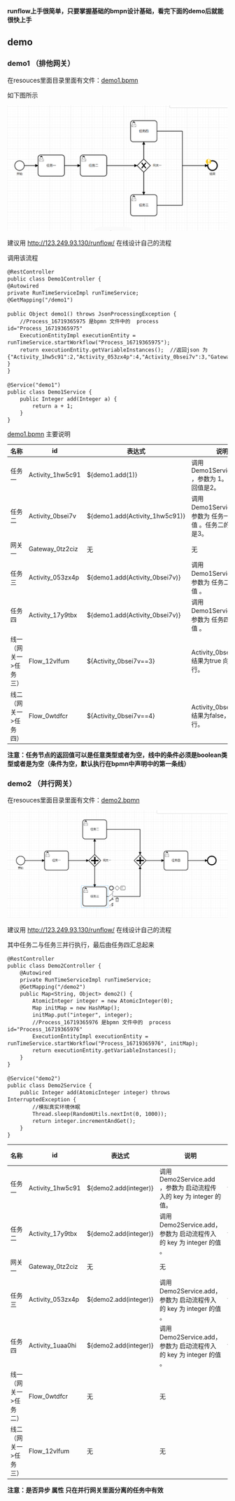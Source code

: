 **runflow上手很简单，只要掌握基础的bmpn设计基础，看完下面的demo后就能很快上手**

## demo

### demo1 （排他网关）

在resouces里面目录里面有文件：[demo1.bpmn](./src/main/resources/bpmn/demo1.bpmn) 

如下图所示

![img.png](img.png)

建议用 http://123.249.93.130/runflow/ 在线设计自己的流程

调用该流程

~~~
@RestController
public class Demo1Controller {
@Autowired
private RunTimeServiceImpl runTimeService;
@GetMapping("/demo1")

public Object demo1() throws JsonProcessingException {
    //Process_16719365975 是bpmn 文件中的  process id="Process_16719365975"
    ExecutionEntityImpl executionEntity = runTimeService.startWorkflow("Process_16719365975");
    return executionEntity.getVariableInstances();  //返回json 为 {"Activity_1hw5c91":2,"Activity_053zx4p":4,"Activity_0bsei7v":3,"Gateway_0tz2ciz":true}
}
}

@Service("demo1")
public class Demo1Service {
    public Integer add(Integer a) {
        return a + 1;
    }
}
~~~

[demo1.bpmn](./src/main/resources/bpmn/demo1.bpmn) 主要说明

| 名称  | id  |表达式 | 说明    |
|---|---|---|---|
| 任务一  |  Activity_1hw5c91 |  ${demo1.add(1)}  | 调用 Demo1Service.add ，参数为 1。任务一返回值是2。  |  
| 任务二  |  Activity_0bsei7v | ${demo1.add(Activity_1hw5c91)}   |  调用 Demo1Service.add， 参数为 任务一的返回值 。任务二的返回值是3。  |
| 网关一  | Gateway_0tz2ciz  |  无  |  无   |
| 任务三 |  Activity_053zx4p | ${demo1.add(Activity_0bsei7v)}   |  调用 Demo1Service.add， 参数为 任务二的返回值 。   |
| 任务四  |  Activity_17y9tbx | ${demo1.add(Activity_0bsei7v)}   |  调用 Demo1Service.add， 参数为 任务四的返回值 。   |
| 线一（网关一>任务三）  | Flow_12vlfum  |  ${Activity_0bsei7v==3}  | Activity_0bsei7v==3 结果为true  向下执行。  |
| 线二（网关一>任务四）  |Flow_0wtdfcr   |  ${Activity_0bsei7v==4}  | Activity_0bsei7v==3 结果为false，不执行。    |


**注意：任务节点的返回值可以是任意类型或者为空，线中的条件必须是boolean类型或者是为空（条件为空，默认执行在bpmn中声明中的第一条线）**

### demo2 （并行网关）

在resouces里面目录里面有文件：[demo2.bpmn](./src/main/resources/bpmn/demo2.bpmn) 

![img_1.png](img_1.png)


建议用 http://123.249.93.130/runflow/ 在线设计自己的流程

其中任务二与任务三并行执行，最后由任务四汇总起来



~~~
@RestController
public class Demo2Controller {
    @Autowired
    private RunTimeServiceImpl runTimeService;
    @GetMapping("/demo2")
    public Map<String, Object> demo2() {
        AtomicInteger integer = new AtomicInteger(0);
        Map initMap = new HashMap();
        initMap.put("integer", integer);
        //Process_16719365976 是bpmn 文件中的  process id="Process_16719365976"
        ExecutionEntityImpl executionEntity = runTimeService.startWorkflow("Process_16719365976", initMap);
        return executionEntity.getVariableInstances();
    }
}

@Service("demo2")
public class Demo2Service {
    public Integer add(AtomicInteger integer) throws InterruptedException {
        //模拟真实环境休眠
        Thread.sleep(RandomUtils.nextInt(0, 1000));
        return integer.incrementAndGet();
    }
}
~~~

| 名称  | id  |表达式 | 说明    |是否异步 |
|---|---|---|---|---|
| 任务一  |  Activity_1hw5c91 |  ${demo2.add(integer)}  | 调用 Demo2Service.add ，参数为  启动流程传入的 key 为 integer 的值。 | false |  
| 任务二  |  Activity_17y9tbx | ${demo2.add(integer)}   |  调用 Demo2Service.add， 参数为 启动流程传入的 key 为 integer 的值 。 |false|  
| 网关一  | Gateway_0tz2ciz  |  无  |  无   |
| 任务三 |  Activity_053zx4p | ${demo2.add(integer)}   |  调用 Demo2Service.add， 参数为 启动流程传入的 key 为 integer 的值 。   |true|  
| 任务四  |  Activity_1uaa0hi | ${demo2.add(integer)}   |  调用 Demo2Service.add， 参数为 启动流程传入的 key 为 integer 的值 。   |true|  
| 线一（网关一>任务二）  | Flow_0wtdfcr  | 无  |  无  |
| 线二（网关一>任务三）  |Flow_12vlfum   | 无  |  无    |

**注意：是否异步 属性 只在并行网关里面分离的任务中有效**